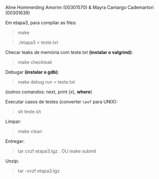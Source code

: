 Aline Hommerding Amorim (00301570) & Mayra Camargo Cademartori (00301639)

Em etapa3, para compilar as files:

> make

> ./etapa3 < teste.txt

Checar leaks de memória com teste.txt **(instalar o valgrind)**:

> make checkleak

Debugar **(instalar o gdb)**:

> make debug
> run < teste.txt

(outros comandos: next, print (x), **where**)

Executar casos de testes (converter `\eof` para UNIX):

> sh teste.sh

Limpar:

> make clean

Entregar:

> tar cvzf etapa3.tgz .
> OU
> make submit

Unzip:

> tar -xvzf etapa3.tgz
